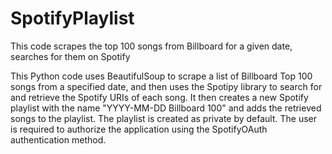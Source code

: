 # SpotifyPlaylist
This code scrapes the top 100 songs from Billboard for a given date, searches for them on Spotify

This Python code uses BeautifulSoup to scrape a list of Billboard Top 100 songs from a specified date, and then uses the Spotipy library to search for and retrieve the Spotify URIs of each song. 
It then creates a new Spotify playlist with the name "YYYY-MM-DD Billboard 100" and adds the retrieved songs to the playlist. 
The playlist is created as private by default. The user is required to authorize the application using the SpotifyOAuth authentication method.

